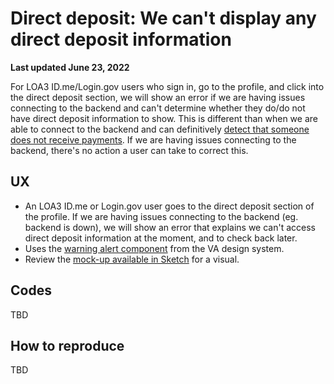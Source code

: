 # Direct deposit: We can't display any direct deposit information

**Last updated June 23, 2022**

For LOA3 ID.me/Login.gov users who sign in, go to the profile, and click into the direct deposit section, we will show an error if we are having issues connecting to the backend and can't determine whether they do/do not have direct deposit information to show. This is different than when we are able to connect to the backend and can definitively [detect that someone does not receive payments](https://github.com/department-of-veterans-affairs/va.gov-team/blob/master/products/identity-personalization/direct-deposit/use-cases/payments-not-detected.md). If we are having issues connecting to the backend, there's no action a user can take to correct this.

## UX
- An LOA3 ID.me or Login.gov user goes to the direct deposit section of the profile. If we are having issues connecting to the backend (eg. backend is down), we will show an error that explains we can't access direct deposit information at the moment, and to check back later.
- Uses the [warning alert component](https://design.va.gov/components/alert#warning-alert) from the VA design system.
- Review the [mock-up available in Sketch](https://www.sketch.com/s/1a920e73-1dcb-47c4-aae8-08656756c131/a/rbaOjaq) for a visual.

## Codes

TBD

## How to reproduce
TBD

